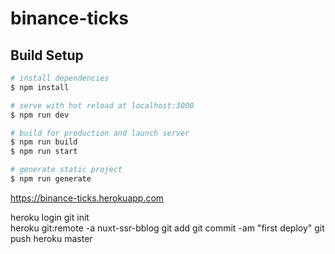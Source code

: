 # binance-ticks

## Build Setup

```bash
# install dependencies
$ npm install

# serve with hot reload at localhost:3000
$ npm run dev

# build for production and launch server
$ npm run build
$ npm run start

# generate static project
$ npm run generate
```
https://binance-ticks.herokuapp.com

heroku login
git init  
heroku git:remote -a nuxt-ssr-bblog
git add 
git commit -am "first deploy"
git push heroku master